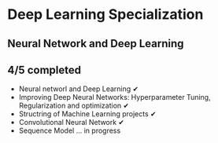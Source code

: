 # Deep Learning Specialization
## Neural Network and Deep Learning
## 4/5 completed
- Neural networl and Deep Learning ✔
- Improving Deep Neural Networks: Hyperparameter Tuning, Regularization and optimization ✔
- Structring of Machine Learning projects ✔
- Convolutional Neural Network ✔
- Sequence Model ... in progress 
